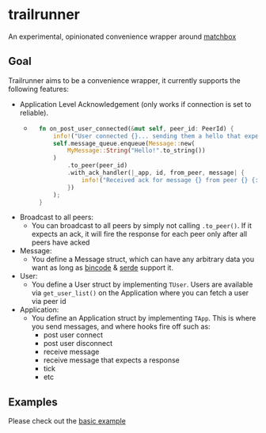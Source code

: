 # trailrunner
An experimental, opinionated convenience wrapper around [matchbox](https://github.com/johanhelsing/matchbox)

## Goal
Trailrunner aims to be a convenience wrapper, it currently supports the following features:
- Application Level Acknowledgement (only works if connection is set to reliable).
  - ```rust
      fn on_post_user_connected(&mut self, peer_id: PeerId) {
          info!("User connected {}... sending them a hello that expects an ack.", peer_id);
          self.message_queue.enqueue(Message::new(
              MyMessage::String("Hello!".to_string())
          )
              .to_peer(peer_id)
              .with_ack_handler(|_app, id, from_peer, message| {
                  info!("Received ack for message {} from peer {} {:?}", id, from_peer, message);
              })
          );
      }
    ```
- Broadcast to all peers:
  - You can broadcast to all peers by simply not calling `.to_peer()`. If it expects an ack, it will fire the response for each peer only after all peers have acked
- Message:
  - You define a Message struct, which can have any arbitrary data you want as long as [bincode](https://crates.io/crates/bincode) & [serde](https://crates.io/crates/serde) support it.
- User:
  - You define a User struct by implementing `TUser`. Users are available via `get_user_list()` on the Application where you can fetch a user via peer id
- Application:
  - You define an Application struct by implementing `TApp`. This is where you send messages, and where hooks fire off such as:
    - post user connect
    - post user disconnect
    - receive message
    - receive message that expects a response
    - tick
    - etc

## Examples
Please check out the [basic example](https://github.com/BrianWiz/trailrunner/blob/main/trailrunner/examples/basic.rs)
